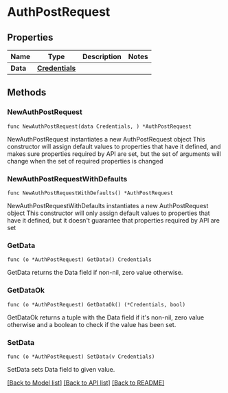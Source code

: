 # AuthPostRequest

## Properties

Name | Type | Description | Notes
------------ | ------------- | ------------- | -------------
**Data** | [**Credentials**](Credentials.md) |  | 

## Methods

### NewAuthPostRequest

`func NewAuthPostRequest(data Credentials, ) *AuthPostRequest`

NewAuthPostRequest instantiates a new AuthPostRequest object
This constructor will assign default values to properties that have it defined,
and makes sure properties required by API are set, but the set of arguments
will change when the set of required properties is changed

### NewAuthPostRequestWithDefaults

`func NewAuthPostRequestWithDefaults() *AuthPostRequest`

NewAuthPostRequestWithDefaults instantiates a new AuthPostRequest object
This constructor will only assign default values to properties that have it defined,
but it doesn't guarantee that properties required by API are set

### GetData

`func (o *AuthPostRequest) GetData() Credentials`

GetData returns the Data field if non-nil, zero value otherwise.

### GetDataOk

`func (o *AuthPostRequest) GetDataOk() (*Credentials, bool)`

GetDataOk returns a tuple with the Data field if it's non-nil, zero value otherwise
and a boolean to check if the value has been set.

### SetData

`func (o *AuthPostRequest) SetData(v Credentials)`

SetData sets Data field to given value.



[[Back to Model list]](../README.md#documentation-for-models) [[Back to API list]](../README.md#documentation-for-api-endpoints) [[Back to README]](../README.md)


